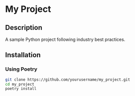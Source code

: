 # My Project

## Description

A sample Python project following industry best practices.

## Installation

### Using Poetry

```bash
git clone https://github.com/yourusername/my_project.git
cd my_project
poetry install
```
